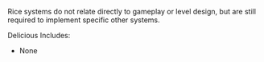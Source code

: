Rice systems do not relate directly to gameplay or level design, but are still required to implement specific other systems.

Delicious Includes:
- None